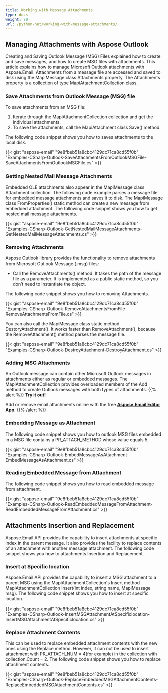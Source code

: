 ```yaml
---
title: Working with Message Attachments
type: docs
weight: 70
url: /python-net/working-with-message-attachments/
---
```



## **Managing Attachments with Aspose Outlook**
Creating and Saving Outlook Message (MSG) Files explained how to create and save messages, and how to create MSG files with attachments. This article explains how to manage Microsoft Outlook attachments with Aspose.Email. Attachments from a message file are accessed and saved to disk using the MapiMessage class Attachments property. The Attachments property is a collection of type MapiAttachmentCollection class.
### **Save Attachments from Outlook Message (MSG) file**
To save attachments from an MSG file:

1. Iterate through the MapiAttachmentCollection collection and get the individual attachments.
1. To save the attachments, call the MapiAttachment class Save() method.

The following code snippet shows you how to saves attachments to the local disk.



{{< gist "aspose-email" "9e8fbeb51a8cbc4129dc71ca8cd55f0b" "Examples-CSharp-Outlook-SaveAttachmentsFromOutlookMSGFile-SaveAttachmentsFromOutlookMSGFile.cs" >}}
### **Getting Nested Mail Message Attachments**
Embedded OLE attachments also appear in the MapiMessage class Attachment collection. The following code example parses a message file for embedded message attachments and saves it to disk. The MapiMessage class FromProperties() static method can create a new message from embedded attachment. The following code snippet shows you how to get nested mail message attachments.



{{< gist "aspose-email" "9e8fbeb51a8cbc4129dc71ca8cd55f0b" "Examples-CSharp-Outlook-GetNestedMailMessageAttachments-GetNestedMailMessageAttachments.cs" >}}
### **Removing Attachments**
Aspose Outlook library provides the functionality to remove attachments from Microsoft Outlook Message (.msg) files:

- Call the RemoveAttachments() method. It takes the path of the message file as a parameter. It is implemented as a public static method, so you don’t need to instantiate the object.

The following code snippet shows you how to removing Attachments.



{{< gist "aspose-email" "9e8fbeb51a8cbc4129dc71ca8cd55f0b" "Examples-CSharp-Outlook-RemoveAttachmentsFromFile-RemoveAttachmentsFromFile.cs" >}}



You can also call the MapiMessage class static method DestoryAttachment(). It works faster than RemoveAttachment(), because the RemoveAttachment() method parses the message file.



{{< gist "aspose-email" "9e8fbeb51a8cbc4129dc71ca8cd55f0b" "Examples-CSharp-Outlook-DestroyAttachment-DestroyAttachment.cs" >}}
### **Adding MSG Attachments**
An Outlook message can contain other Microsoft Outlook messages in attachments either as regular or embedded messages. The MapiAttachmentCollection provides overloaded members of the Add method to create Outlook messages with both types of attachments.
{{% alert %}}
**Try it out!**

Add or remove email attachments online with the free [**Aspose.Email Editor App**](https://products.aspose.app/email/editor).
{{% /alert %}}
### **Embedding Message as Attachment**
The following code snippet shows you how to outlook MSG files embedded in a MSG file contains a PR_ATTACH_METHOD whose value equals 5.



{{< gist "aspose-email" "9e8fbeb51a8cbc4129dc71ca8cd55f0b" "Examples-CSharp-Outlook-EmbedMessageAsAttachment-EmbedMessageAsAttachment.cs" >}}
### **Reading Embedded Message from Attachment**
The following code snippet shows you how to read embedded message from attachment.



{{< gist "aspose-email" "9e8fbeb51a8cbc4129dc71ca8cd55f0b" "Examples-CSharp-Outlook-ReadEmbeddedMessageFromAttachment-ReadEmbeddedMessageFromAttachment.cs" >}}
## **Attachments Insertion and Replacement**
Aspose.Email API provides the capability to insert attachments at specific index in the parent message. It also provides the facility to replace contents of an attachment with another message attachment. The following code snippet shows you how to attachments Insertion and Replacement.
### **Insert at Specific location**
Aspose.Email API provides the capability to insert a MSG attachment to a parent MSG using the MapiAttachmentCollection's Insert method MapiAttachmentCollection Insert(int index, string name, MapiMessage msg). The following code snippet shows you how to insert at specific location.



{{< gist "aspose-email" "9e8fbeb51a8cbc4129dc71ca8cd55f0b" "Examples-CSharp-Outlook-InsertMSGAttachmentAtSpecificlocation-InsertMSGAttachmentAtSpecificlocation.cs" >}}
### **Replace Attachment Contents**
This can be used to replace embedded attachment contents with the new ones using the Replace method. However, it can not be used to insert attachment with PR_ATTACH_NUM = 4(for example) in the collection with collection.Count = 2. The following code snippet shows you how to replace attachment contents.



{{< gist "aspose-email" "9e8fbeb51a8cbc4129dc71ca8cd55f0b" "Examples-CSharp-Outlook-ReplaceEmbeddedMSGAttachmentContents-ReplaceEmbeddedMSGAttachmentContents.cs" >}}
